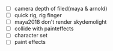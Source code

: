 - [ ] camera depth of filed(maya & arnold)
- [ ] quick rig, rig finger
- [ ] maya2018 don't render skydemolight
- [ ] collide with painteffects
- [ ] character set
- [ ] paint effects